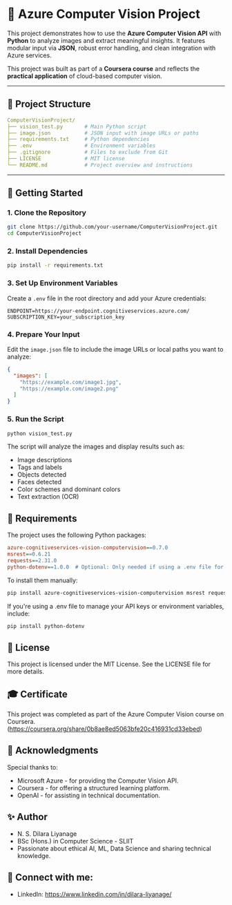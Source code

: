 # 🧠 Azure Computer Vision Project

This project demonstrates how to use the **Azure Computer Vision API** with **Python** to analyze images and extract meaningful insights. It features modular input via **JSON**, robust error handling, and clean integration with Azure services.

This project was built as part of a **Coursera course** and reflects the **practical application** of cloud-based computer vision.

---

## 📂 Project Structure

```yaml
ComputerVisionProject/
├── vision_test.py       # Main Python script
├── image.json           # JSON input with image URLs or paths
├── requirements.txt     # Python dependencies
├── .env                 # Environment variables
├── .gitignore           # Files to exclude from Git
├── LICENSE              # MIT license
└── README.md            # Project overview and instructions
```

---

## 🚀 Getting Started

### **1. Clone the Repository**

```bash
git clone https://github.com/your-username/ComputerVisionProject.git
cd ComputerVisionProject
```
### **2. Install Dependencies**
```bash
pip install -r requirements.txt
```
### **3. Set Up Environment Variables**
Create a ```.env``` file in the root directory and add your Azure credentials:

```env
ENDPOINT=https://your-endpoint.cognitiveservices.azure.com/
SUBSCRIPTION_KEY=your_subscription_key
```

### **4. Prepare Your Input**
Edit the ```image.json``` file to include the image URLs or local paths you want to analyze:

```json
{
  "images": [
    "https://example.com/image1.jpg",
    "https://example.com/image2.png"
  ]
}
```
### **5. Run the Script**
```bash
python vision_test.py
```

The script will analyze the images and display results such as:

- Image descriptions
- Tags and labels
- Objects detected
- Faces detected
- Color schemes and dominant colors
- Text extraction (OCR)

## 🧪 Requirements
The project uses the following Python packages:
```ini
azure-cognitiveservices-vision-computervision==0.7.0  
msrest==0.6.21  
requests==2.31.0  
python-dotenv==1.0.0  # Optional: Only needed if using a .env file for credentials
```

To install them manually:
```bash
pip install azure-cognitiveservices-vision-computervision msrest requests
```

If you're using a .env file to manage your API keys or environment variables, include:

```bash
pip install python-dotenv
```


## 📜 License
This project is licensed under the MIT License.
See the LICENSE file for more details.

## 🎓 Certificate
This project was completed as part of the Azure Computer Vision course on Coursera.
(https://coursera.org/share/0b8ae8ed5063bfe20c416931cd33ebed)

## 🙌 Acknowledgments
Special thanks to:
- Microsoft Azure - for providing the Computer Vision API.
- Coursera - for offering a structured learning platform.
- OpenAI - for assisting in technical documentation.

## ✨ Author
- N. S. Dilara Liyanage
- BSc (Hons.) in Computer Science - SLIIT
- Passionate about ethical AI, ML, Data Science and sharing technical knowledge.

## 🔗 Connect with me:

- LinkedIn: https://www.linkedin.com/in/dilara-liyanage/
